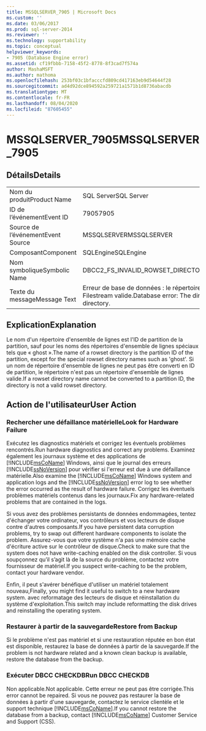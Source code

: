 ```yaml
---
title: MSSQLSERVER_7905 | Microsoft Docs
ms.custom: ''
ms.date: 03/06/2017
ms.prod: sql-server-2014
ms.reviewer: ''
ms.technology: supportability
ms.topic: conceptual
helpviewer_keywords:
- 7905 (Database Engine error)
ms.assetid: cf19fbbb-7158-45f2-8778-8f3cad7f574a
author: MashaMSFT
ms.author: mathoma
ms.openlocfilehash: 253bf03c1bfacccfd809cd417163eb9d54644f28
ms.sourcegitcommit: ad4d92dce894592a259721a1571b1d8736abacdb
ms.translationtype: MT
ms.contentlocale: fr-FR
ms.lasthandoff: 08/04/2020
ms.locfileid: "87605455"
---
```

# <a name="mssqlserver_7905"></a><span data-ttu-id="c9f62-102">MSSQLSERVER_7905</span><span class="sxs-lookup"><span data-stu-id="c9f62-102">MSSQLSERVER_7905</span></span>
    
## <a name="details"></a><span data-ttu-id="c9f62-103">Détails</span><span class="sxs-lookup"><span data-stu-id="c9f62-103">Details</span></span>  
  
|||  
|-|-|  
|<span data-ttu-id="c9f62-104">Nom du produit</span><span class="sxs-lookup"><span data-stu-id="c9f62-104">Product Name</span></span>|<span data-ttu-id="c9f62-105">SQL Server</span><span class="sxs-lookup"><span data-stu-id="c9f62-105">SQL Server</span></span>|  
|<span data-ttu-id="c9f62-106">ID de l’événement</span><span class="sxs-lookup"><span data-stu-id="c9f62-106">Event ID</span></span>|<span data-ttu-id="c9f62-107">7905</span><span class="sxs-lookup"><span data-stu-id="c9f62-107">7905</span></span>|  
|<span data-ttu-id="c9f62-108">Source de l’événement</span><span class="sxs-lookup"><span data-stu-id="c9f62-108">Event Source</span></span>|<span data-ttu-id="c9f62-109">MSSQLSERVER</span><span class="sxs-lookup"><span data-stu-id="c9f62-109">MSSQLSERVER</span></span>|  
|<span data-ttu-id="c9f62-110">Composant</span><span class="sxs-lookup"><span data-stu-id="c9f62-110">Component</span></span>|<span data-ttu-id="c9f62-111">SQLEngine</span><span class="sxs-lookup"><span data-stu-id="c9f62-111">SQLEngine</span></span>|  
|<span data-ttu-id="c9f62-112">Nom symbolique</span><span class="sxs-lookup"><span data-stu-id="c9f62-112">Symbolic Name</span></span>|<span data-ttu-id="c9f62-113">DBCC2_FS_INVALID_ROWSET_DIRECTORY</span><span class="sxs-lookup"><span data-stu-id="c9f62-113">DBCC2_FS_INVALID_ROWSET_DIRECTORY</span></span>|  
|<span data-ttu-id="c9f62-114">Texte du message</span><span class="sxs-lookup"><span data-stu-id="c9f62-114">Message Text</span></span>|<span data-ttu-id="c9f62-115">Erreur de base de données : le répertoire 'DIRECTORY' n'est pas un répertoire Filestream valide.</span><span class="sxs-lookup"><span data-stu-id="c9f62-115">Database error: The directory 'DIRECTORY' is not a valid Filestream directory.</span></span>|  
  
## <a name="explanation"></a><span data-ttu-id="c9f62-116">Explication</span><span class="sxs-lookup"><span data-stu-id="c9f62-116">Explanation</span></span>  
 <span data-ttu-id="c9f62-117">Le nom d'un répertoire d'ensemble de lignes est l'ID de partition de la partition, sauf pour les noms des répertoires d'ensemble de lignes spéciaux tels que « ghost ».</span><span class="sxs-lookup"><span data-stu-id="c9f62-117">The name of a rowset directory is the partition ID of the partition, except for the special rowset directory names such as 'ghost'.</span></span> <span data-ttu-id="c9f62-118">Si un nom de répertoire d'ensemble de lignes ne peut pas être converti en ID de partition, le répertoire n'est pas un répertoire d'ensemble de lignes valide.</span><span class="sxs-lookup"><span data-stu-id="c9f62-118">If a rowset directory name cannot be converted to a partition ID, the directory is not a valid rowset directory.</span></span>  
  
## <a name="user-action"></a><span data-ttu-id="c9f62-119">Action de l'utilisateur</span><span class="sxs-lookup"><span data-stu-id="c9f62-119">User Action</span></span>  
  
### <a name="look-for-hardware-failure"></a><span data-ttu-id="c9f62-120">Rechercher une défaillance matérielle</span><span class="sxs-lookup"><span data-stu-id="c9f62-120">Look for Hardware Failure</span></span>  
 <span data-ttu-id="c9f62-121">Exécutez les diagnostics matériels et corrigez les éventuels problèmes rencontrés.</span><span class="sxs-lookup"><span data-stu-id="c9f62-121">Run hardware diagnostics and correct any problems.</span></span> <span data-ttu-id="c9f62-122">Examinez également les journaux système et des applications de [!INCLUDE[msCoName](../../includes/msconame-md.md)] Windows, ainsi que le journal des erreurs [!INCLUDE[ssNoVersion](../../includes/ssnoversion-md.md)] pour vérifier si l'erreur est due à une défaillance matérielle.</span><span class="sxs-lookup"><span data-stu-id="c9f62-122">Also examine the [!INCLUDE[msCoName](../../includes/msconame-md.md)] Windows system and application logs and the [!INCLUDE[ssNoVersion](../../includes/ssnoversion-md.md)] error log to see whether the error occurred as the result of hardware failure.</span></span> <span data-ttu-id="c9f62-123">Corrigez les éventuels problèmes matériels contenus dans les journaux.</span><span class="sxs-lookup"><span data-stu-id="c9f62-123">Fix any hardware-related problems that are contained in the logs.</span></span>  
  
 <span data-ttu-id="c9f62-124">Si vous avez des problèmes persistants de données endommagées, tentez d'échanger votre ordinateur, vos contrôleurs et vos lecteurs de disque contre d'autres composants.</span><span class="sxs-lookup"><span data-stu-id="c9f62-124">If you have persistent data corruption problems, try to swap out different hardware components to isolate the problem.</span></span> <span data-ttu-id="c9f62-125">Assurez-vous que votre système n'a pas une mémoire cache d'écriture active sur le contrôleur de disque.</span><span class="sxs-lookup"><span data-stu-id="c9f62-125">Check to make sure that the system does not have write-caching enabled on the disk controller.</span></span> <span data-ttu-id="c9f62-126">Si vous soupçonnez qu’il s’agit là de la source du problème, contactez votre fournisseur de matériel.</span><span class="sxs-lookup"><span data-stu-id="c9f62-126">If you suspect write-caching to be the problem, contact your hardware vendor.</span></span>  
  
 <span data-ttu-id="c9f62-127">Enfin, il peut s'avérer bénéfique d'utiliser un matériel totalement nouveau,</span><span class="sxs-lookup"><span data-stu-id="c9f62-127">Finally, you might find it useful to switch to a new hardware system.</span></span> <span data-ttu-id="c9f62-128">avec reformatage des lecteurs de disque et réinstallation du système d'exploitation.</span><span class="sxs-lookup"><span data-stu-id="c9f62-128">This switch may include reformatting the disk drives and reinstalling the operating system.</span></span>  
  
### <a name="restore-from-backup"></a><span data-ttu-id="c9f62-129">Restaurer à partir de la sauvegarde</span><span class="sxs-lookup"><span data-stu-id="c9f62-129">Restore from Backup</span></span>  
 <span data-ttu-id="c9f62-130">Si le problème n'est pas matériel et si une restauration réputée en bon état est disponible, restaurez la base de données à partir de la sauvegarde.</span><span class="sxs-lookup"><span data-stu-id="c9f62-130">If the problem is not hardware related and a known clean backup is available, restore the database from the backup.</span></span>  
  
### <a name="run-dbcc-checkdb"></a><span data-ttu-id="c9f62-131">Exécuter DBCC CHECKDB</span><span class="sxs-lookup"><span data-stu-id="c9f62-131">Run DBCC CHECKDB</span></span>  
 <span data-ttu-id="c9f62-132">Non applicable.</span><span class="sxs-lookup"><span data-stu-id="c9f62-132">Not applicable.</span></span> <span data-ttu-id="c9f62-133">Cette erreur ne peut pas être corrigée.</span><span class="sxs-lookup"><span data-stu-id="c9f62-133">This error cannot be repaired.</span></span> <span data-ttu-id="c9f62-134">Si vous ne pouvez pas restaurer la base de données à partir d'une sauvegarde, contactez le service clientèle et le support technique [!INCLUDE[msCoName](../../includes/msconame-md.md)].</span><span class="sxs-lookup"><span data-stu-id="c9f62-134">If you cannot restore the database from a backup, contact [!INCLUDE[msCoName](../../includes/msconame-md.md)] Customer Service and Support (CSS).</span></span>  
  
  
